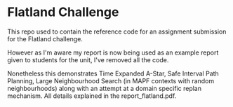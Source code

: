 # Flatland Challenge

This repo used to contain the reference code for an assignment submission for the Flatland challenge.

However as I'm aware my report is now being used as an example report given to students for the unit, I've removed all the code.

Nonetheless this demonstrates Time Expanded A-Star, Safe Interval Path Planning, Large Neighbourhood Search (in MAPF contexts with random neighbourhoods) along with an attempt at a domain specific replan mechanism.
All details explained in the report_flatland.pdf.


